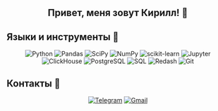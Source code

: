 ## <p align="center">Привет, меня зовут Кирилл! 💪</p>

## Языки и инструменты 🔧

<div align="center">

![Python](https://img.shields.io/badge/-Python-FFF?style=for-the-badge&logo=python)
![Pandas](https://img.shields.io/badge/pandas-FFF?style=for-the-badge&logo=pandas)
![SciPy](https://img.shields.io/badge/SciPy-FFF?style=for-the-badge&logo=scipy)
![NumPy](https://img.shields.io/badge/numpy-FFF?style=for-the-badge&logo=numpy&logoColor=013243)
![scikit-learn](https://img.shields.io/badge/scikit--learn-FFF?style=for-the-badge&logo=scikit-learn)
![Jupyter](https://img.shields.io/badge/Jupyter-FFF?style=for-the-badge&logo=jupyter)
![ClickHouse](https://img.shields.io/badge/ClickHouse-FFF?style=for-the-badge&logo=clickhouse)
![PostgreSQL](https://img.shields.io/badge/PostgreSQL-FFF?style=for-the-badge&logo=postgresql)
![SQL](https://img.shields.io/badge/SQL-FFF?style=for-the-badge&logo=sqlite&logoColor=003B57)
![Redash](https://img.shields.io/badge/Redash-FFF?style=for-the-badge&logo=redash)
![Git](https://img.shields.io/badge/Git-FFF?style=for-the-badge&logo=git)




</div>



## Контакты 👀

<div align="center">

[![Telegram](https://img.shields.io/badge/Telegram-0b0038?style=for-the-badge&logo=telegram&logoColor=white)](https://t.me/superutv)
[![Gmail](https://img.shields.io/badge/Gmail-0b0038?style=for-the-badge&logo=gmail&logoColor=red)](kirill.petrov0103@gmail.com)

</div>
